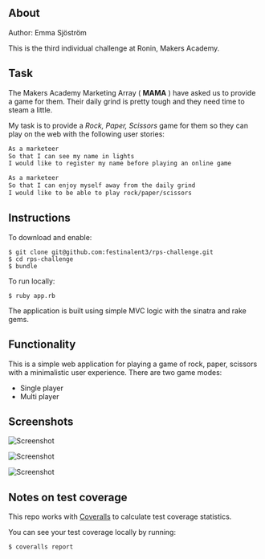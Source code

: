 

About
-----
Author: Emma Sjöström

This is the third individual challenge at Ronin, Makers Academy.

Task
----

The Makers Academy Marketing Array ( **MAMA** ) have asked us to provide a game for them. Their daily grind is pretty tough and they need time to steam a little.

My task is to provide a _Rock, Paper, Scissors_ game for them so they can play on the web with the following user stories:

```sh
As a marketeer
So that I can see my name in lights
I would like to register my name before playing an online game

As a marketeer
So that I can enjoy myself away from the daily grind
I would like to be able to play rock/paper/scissors
```


Instructions
------------

To download and enable:

````
$ git clone git@github.com:festinalent3/rps-challenge.git
$ cd rps-challenge
$ bundle
````

To run locally:
````
$ ruby app.rb
````

The application is built using simple MVC logic with the sinatra and rake gems.

Functionality
-------------

This is a simple web application for playing a game of rock, paper, scissors with a minimalistic user experience. There are two game modes:

* Single player
* Multi player



Screenshots
-----------

![Screenshot](http://imgur.com/plpFJee)

![Screenshot](http://imgur.com/Neuh18e)

![Screenshot](http://imgur.com/mnMosae)



Notes on test coverage
----------------------

This repo works with [Coveralls](https://coveralls.io/) to calculate test coverage statistics.

You can see your test coverage locally by running:

```
$ coveralls report
```
